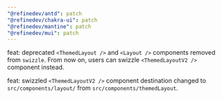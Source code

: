 ```yaml
---
"@refinedev/antd": patch
"@refinedev/chakra-ui": patch
"@refinedev/mantine": patch
"@refinedev/mui": patch
---
```


feat: deprecated `<ThemedLayout />` and `<Layout />` components removed from `swizzle`.
From now on, users can swizzle `<ThemedLayoutV2 />` component instead.

feat: swizzled `<ThemedLayoutV2 />` component destination changed to `src/components/layout/` from `src/components/themedLayout`.
